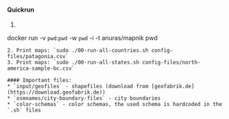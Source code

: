 #### Quickrun

1. ```
docker  run  -v `pwd`:`pwd` -w `pwd` -i -t  anuras/mapnik pwd
```
2. Print maps: `sudo ./00-run-all-countries.sh config-files/patagonia.csv`
3. Print maps: `sudo ./00-run-all-states.sh config-files/north-america-sample-bc.csv`

#### Important files:
* `input/geofiles` - shapefiles (download from [geofabrik.de](https://download.geofabrik.de))
* `osmnames/city-boundary-files` - city boundaries
* `color-schemas` - color schemas, the used schema is hardcoded in the `.sh` files